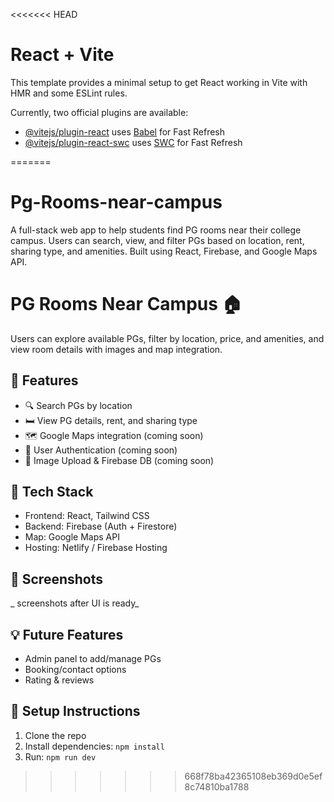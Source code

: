 <<<<<<< HEAD
# React + Vite

This template provides a minimal setup to get React working in Vite with HMR and some ESLint rules.

Currently, two official plugins are available:

- [@vitejs/plugin-react](https://github.com/vitejs/vite-plugin-react/blob/main/packages/plugin-react) uses [Babel](https://babeljs.io/) for Fast Refresh
- [@vitejs/plugin-react-swc](https://github.com/vitejs/vite-plugin-react/blob/main/packages/plugin-react-swc) uses [SWC](https://swc.rs/) for Fast Refresh


=======
# Pg-Rooms-near-campus
A full-stack web app to help students find PG rooms near their college campus. Users can search, view, and filter PGs based on location, rent, sharing type, and amenities. Built using React, Firebase, and Google Maps API.
# PG Rooms Near Campus 🏠

Users can explore available PGs, filter by location, price, and amenities, and view room details with images and map integration.

## 🔧 Features
- 🔍 Search PGs by location
- 🛏️ View PG details, rent, and sharing type
- 🗺️ Google Maps integration (coming soon)
- 🔐 User Authentication (coming soon)
- 📸 Image Upload & Firebase DB (coming soon)

## 🚀 Tech Stack
- Frontend: React, Tailwind CSS
- Backend: Firebase (Auth + Firestore)
- Map: Google Maps API
- Hosting: Netlify / Firebase Hosting

## 📸 Screenshots
_ screenshots after UI is ready_

## 💡 Future Features
- Admin panel to add/manage PGs
- Booking/contact options
- Rating & reviews

## 📁 Setup Instructions
1. Clone the repo
2. Install dependencies: `npm install`
3. Run: `npm run dev`


>>>>>>> 668f78ba42365108eb369d0e5ef8c74810ba1788
